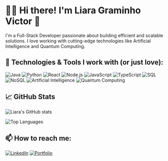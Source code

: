 # 👋🏻 Hi there! I'm Liara Graminho Victor 💙

I'm a Full-Stack Developer passionate about building efficient and scalable solutions. I love working with cutting-edge technologies like Artificial Intelligence and Quantum Computing.

## 🚀 Technologies & Tools I work with (or just love):

![Java](https://img.shields.io/badge/-Java-DD0031?style=flat-square&logo=openjdk&logoColor=white)
![Python](https://img.shields.io/badge/-Python-FFD43B?style=flat-square&logo=python&logoColor=black)
![React](https://img.shields.io/badge/-React-00D8FF?style=flat-square&logo=react&logoColor=black)
![Node.js](https://img.shields.io/badge/-Node.js-3C873A?style=flat-square&logo=node.js&logoColor=white)
![JavaScript](https://img.shields.io/badge/-JavaScript-F7DF1E?style=flat-square&logo=javascript&logoColor=black)
![TypeScript](https://img.shields.io/badge/-TypeScript-007ACC?style=flat-square&logo=typescript&logoColor=white)
![SQL](https://img.shields.io/badge/-SQL-003B57?style=flat-square&logo=mysql&logoColor=white)
![NoSQL](https://img.shields.io/badge/-NoSQL-00ADEF?style=flat-square&logo=cloud&logoColor=white)
![Artificial Intelligence](https://img.shields.io/badge/-Artificial%20Intelligence-FF6F00?style=flat-square&logo=robot&logoColor=white)
![Quantum Computing](https://img.shields.io/badge/-Quantum%20Computing-6C3483?style=flat-square&logo=atom&logoColor=white)

## 📈 GitHub Stats

![Liara's GitHub stats](https://github-readme-stats.vercel.app/api?username=Graminho07&show_icons=true&theme=tokyonight)

![Top Languages](https://github-readme-stats.vercel.app/api/top-langs/?username=Graminho07&layout=compact&theme=tokyonight)

## 📫 How to reach me:

[![LinkedIn](https://img.shields.io/badge/-LinkedIn-0077B5?style=flat-square&logo=linkedin&logoColor=white)](https://linkedin.com/in/seu-linkedin)
[![Portfolio](https://img.shields.io/badge/-Portfolio-333333?style=flat-square&logo=github&logoColor=white)](https://seu-site.com)
